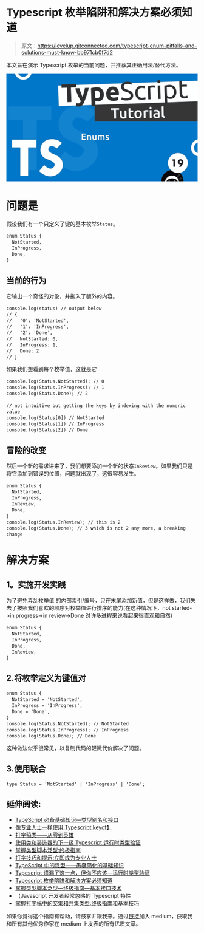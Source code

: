 # Typescript 枚举陷阱和解决方案必须知道

> 原文：<https://levelup.gitconnected.com/typescript-enum-pitfalls-and-solutions-must-know-bb971cb0f7d2>

本文旨在演示 Typescript 枚举的当前问题，并推荐其正确用法/替代方法。

![](img/0aa3a3a40107a802a8a78de08808b3d3.png)

# 问题是

假设我们有一个只定义了键的基本枚举`Status`。

```
enum Status {
  NotStarted,
  InProgress,
  Done,
}
```

## 当前的行为

它输出一个奇怪的对象，并拖入了额外的内容。

```
console.log(status) // output below
// {
//   '0': 'NotStarted',
//   '1': 'InProgress',
//   '2': 'Done',
//   NotStarted: 0,
//   InProgress: 1,
//   Done: 2
// }
```

如果我们想看到每个枚举值，这就是它

```
console.log(Status.NotStarted); // 0
console.log(Status.InProgress); // 1
console.log(Status.Done); // 2

// not intuitive but getting the keys by indexing with the numeric value
console.log(Status[0]) // NotStarted
console.log(Status[1]) // InProgress
console.log(Status[2]) // Done
```

## 冒险的改变

然后一个新的需求进来了，我们想要添加一个新的状态`InReview`。如果我们只是将它添加到错误的位置，问题就出现了，这很容易发生。

```
enum Status {
  NotStarted,
  InProgress,
  InReview,
  Done,
}
console.log(Status.InReview); // this is 2
console.log(Status.Done); // 3 which is not 2 any more, a breaking change
```

# 解决方案

## **1。实施开发实践**

为了避免弄乱枚举值
的内部索引/编号，只在末尾添加新值，但是这样做，我们失去了按照我们喜欢的顺序对枚举值进行排序的能力(在这种情况下，not started->in progress->in review->Done 对许多进程来说看起来很直观和自然)

```
enum Status {
  NotStarted,
  InProgress,
  Done,
  InReview,
}
```

## 2.将枚举定义为键值对

```
enum Status {
  NotStarted = 'NotStarted',
  InProgress = 'InProgress',
  Done = 'Done',
}
console.log(Status.NotStarted); // NotStarted
console.log(Status.InProgress); // InProgress
console.log(Status.Done); // Done
```

这种做法似乎很常见，以复制代码的轻微代价解决了问题。

## 3.使用联合

```
type Status = 'NotStarted' | 'InProgress' | 'Done';
```

## 延伸阅读:

*   [TypeScript 必备基础知识—类型别名和接口](/typescript-must-know-fundamentals-for-your-next-tech-interview-or-project-255ae70df0a3)
*   [像专业人士一样使用 Typescript keyof】](/use-typescript-keyof-like-a-pro-56f3a3d06b73)
*   [打字稿类——从零到英雄](/typescript-classes-from-zero-to-hero-a429a3c96189)
*   [使用类和装饰器的下一级 Typescript 运行时类型验证](/next-level-your-typescript-runtime-type-validation-using-class-and-decorators-ddd2ce3c86f3)
*   [掌握类型脚本泛型:终极指南](/mastering-typescript-generics-the-ultimate-guide-3a62afeff44)
*   [打字技巧和提示:立即成为专业人士](https://bootcamp.uxdesign.cc/typescript-tricks-and-tips-become-a-pro-in-no-time-5390aba151be)
*   [TypeScript 中的泛型——愚蠢简化的基础知识](/generics-in-typescript-must-know-fundamentals-stupidly-simplified-e7b4d7ffc0e3)
*   [Typescript 遗漏了这一点，但你不应该—运行时类型验证](/typescript-missed-this-but-you-shouldnt-runtime-type-validation-aa8a81ce4289)
*   [Typescript 枚举陷阱和解决方案必须知道](/typescript-enum-pitfalls-and-solutions-must-know-bb971cb0f7d2)
*   [掌握类型脚本泛型—终极指南—基本接口技术](https://bootcamp.uxdesign.cc/mastering-typescript-generics-the-ultimate-guide-essential-interface-techniques-86e793cf1fc)
*   【Javascript 开发者经常忽略的 Typescript 特性
*   [掌握打字稿中的交集和并集类型:终极指南和基本技巧](/mastering-intersection-and-union-types-in-typescript-the-ultimate-guide-essential-techniques-49aa9f6a188a)

如果你觉得这个指南有帮助，请鼓掌并跟我来。通过[链接](https://medium.com/@caopengau/membership)加入 medium，获取我和所有其他优秀作家在 medium 上发表的所有优质文章。